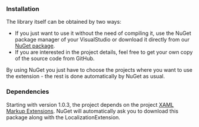 ### Installation

The library itself can be obtained by two ways: 

* If you just want to use it without the need of compiling it, use the NuGet package manager of your VisualStudio or download it directly from our [NuGet package](https://www.nuget.org/packages/WpfLocalizeExtension). 
* If you are interested in the project details, feel free to get your own copy of the source code from GitHub.

By using NuGet you just have to choose the projects where you want to use the extension - the rest is done automatically by NuGet as usual. 

### Dependencies

Starting with version 1.0.3, the project depends on the project [XAML Markup Extensions](https://github.com/XAMLMarkupExtensions/XAMLMarkupExtensions). NuGet will automatically ask you to download this package along with the LocalizationExtension.
